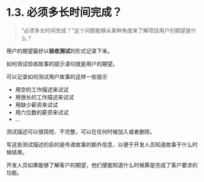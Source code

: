 # 1.3. 必须多长时间完成？

> “必须多长时间完成？”这个问题能够从某种角度来了解项目用户的期望是什么？

用户的期望最好以**验收测试**的形式记录下来。

如何测试验收故事的提示语句就是用户的期望。

可以记录如何测试用户故事的这样一些提示

- 用空的工作描述来试试
- 用很长的工作描述来试试
- 用缺少薪资来试试
- 用六位数的薪资来试试
- ...

测试描述可以很简短、不完整，可以在任何时候加入或者删除。

写这些测试描述的目的是传递故事的额外信息，以便于开发人员知道故事于什么时候结束。

开发人员如果能够了解客户的期望，他们便能知道什么时候算是完成了客户要求的功能。

